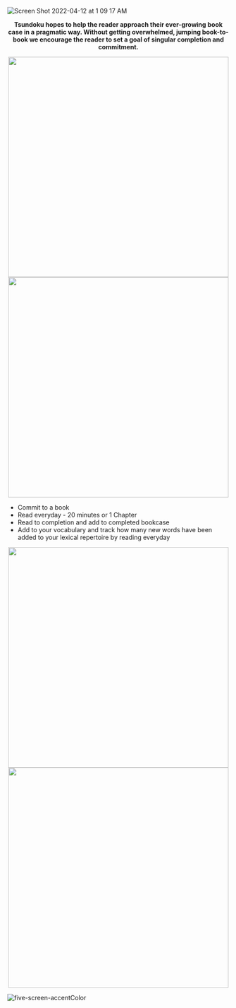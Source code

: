   ![Screen Shot 2022-04-12 at 1 09 17 AM](https://user-images.githubusercontent.com/18372801/163682248-d99d620e-a226-4695-aa17-254212712630.png)

<p align="center" style="font-weight: bold;">
Tsundoku hopes to help the reader approach their ever-growing book case in a pragmatic way. Without getting overwhelmed, jumping book-to-book we encourage the reader to set a goal of singular completion and commitment.
<p/>

<p align="center">
<img src="https://user-images.githubusercontent.com/18372801/163682277-6ab1931f-beb3-46ce-a0a9-40fdb8095c7c.png" height="500"> <img src="https://user-images.githubusercontent.com/18372801/163682278-99417449-221f-44fc-ac27-ce9db86b6681.png" height="500">
<p/>

- Commit to a book
- Read everyday - 20 minutes or 1 Chapter
- Read to completion and add to completed bookcase
- Add to your vocabulary and track how many new words have been added to your lexical repertoire by reading everyday  

<p align="center">
<img src="https://user-images.githubusercontent.com/18372801/163682894-91b525b8-dbb3-4634-87e7-53082c1fe286.png" height="500"> 

<img src="https://user-images.githubusercontent.com/18372801/163683091-4d89f7bc-2130-4edd-aa67-86f696596415.png" height="500">
<p/>
                      

![five-screen-accentColor](https://user-images.githubusercontent.com/18372801/163683155-5c553b39-de04-44d7-b18c-ffeea79f7263.png)

